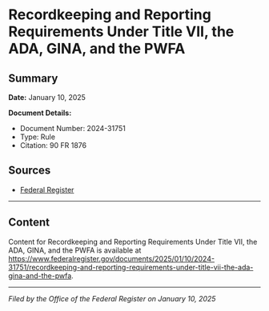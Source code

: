 # Recordkeeping and Reporting Requirements Under Title VII, the ADA, GINA, and the PWFA

## Summary

**Date:** January 10, 2025

**Document Details:**
- Document Number: 2024-31751
- Type: Rule
- Citation: 90 FR 1876

## Sources
- [Federal Register](https://www.federalregister.gov/documents/2025/01/10/2024-31751/recordkeeping-and-reporting-requirements-under-title-vii-the-ada-gina-and-the-pwfa)

---

## Content

Content for Recordkeeping and Reporting Requirements Under Title VII, the ADA, GINA, and the PWFA is available at https://www.federalregister.gov/documents/2025/01/10/2024-31751/recordkeeping-and-reporting-requirements-under-title-vii-the-ada-gina-and-the-pwfa.

---

*Filed by the Office of the Federal Register on January 10, 2025*
